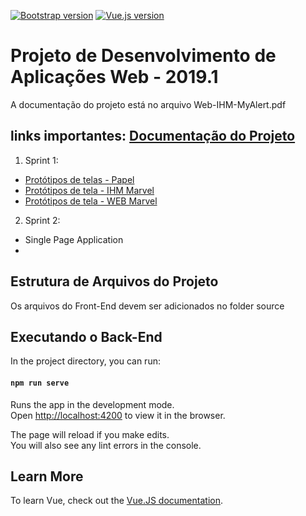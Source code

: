 [![Bootstrap version](https://flat.badgen.net/badge/bootstrap/4.3.x/563d7c)](https://getbootstrap.com/docs)
[![Vue.js version](https://flat.badgen.net/badge/vue.js/2.6.x/4fc08d)](https://vuejs.org)

# Projeto de Desenvolvimento de Aplicações Web - 2019.1

A documentação do projeto está no arquivo Web-IHM-MyAlert.pdf

## links importantes: [Documentação do Projeto](https://github.com/fabioafreitas/Projeto_Desenvolvimento_Web)

1. Sprint 1:
  - [Protótipos de telas - Papel](https://drive.google.com/drive/folders/1U7h-68QPXF1d1G1QWx4O2X3_-EF4PnZc)
  - [Protótipos de tela - IHM Marvel](https://marvelapp.com/8d4chib)
  - [Protótipos de tela - WEB Marvel](https://marvelapp.com/4i90286)
  
 2. Sprint 2:
  - Single Page Application
  - 

## Estrutura de Arquivos do Projeto

Os arquivos do Front-End devem ser adicionados no folder source


## Executando o Back-End

In the project directory, you can run:

#### `npm run serve`

Runs the app in the development mode.<br>
Open [http://localhost:4200](http://localhost:4200) to view it in the browser.

The page will reload if you make edits.<br>
You will also see any lint errors in the console.

## Learn More

To learn Vue, check out the [Vue.JS documentation](https://vuejs.org/v2/guide/).


